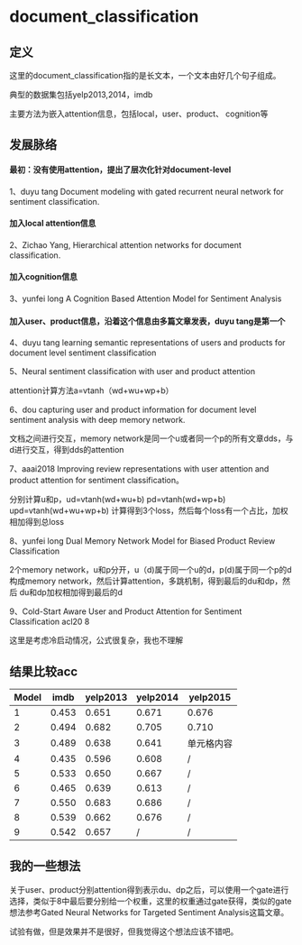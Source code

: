 # document_classification

## 定义

这里的document_classification指的是长文本，一个文本由好几个句子组成。

典型的数据集包括yelp2013,2014，imdb

主要方法为嵌入attention信息，包括local，user、product、 cognition等

## 发展脉络

#### 最初：没有使用attention，提出了层次化针对document-level
1、duyu tang   Document modeling with gated recurrent neural network for sentiment classification.

#### 加入local attention信息
2、Zichao Yang,  Hierarchical  attention  networks  for  document  classification.

#### 加入cognition信息
3、yunfei long  A Cognition Based Attention Model for Sentiment Analysis

#### 加入user、product信息，沿着这个信息由多篇文章发表，duyu tang是第一个
4、duyu tang    learning semantic  representations  of  users  and  products  for document level sentiment classification 

5、Neural sentiment classification with user and product attention

attention计算方法a=vtanh（wd+wu+wp+b）

6、dou  capturing user and product information for document level sentiment analysis with deep memory network. 

文档之间进行交互，memory network是同一个u或者同一个p的所有文章dds，与d进行交互，得到dds的attention

7、aaai2018  Improving review representations with user attention and product attention for sentiment classification。

分别计算u和p，ud=vtanh(wd+wu+b)  pd=vtanh(wd+wp+b)   upd=vtanh(wd+wu+wp+b)  计算得到3个loss，然后每个loss有一个占比，加权相加得到总loss

8、yunfei long   Dual Memory Network Model for Biased Product Review Classification

2个memory network，u和p分开，u（d)属于同一个u的d，p(d)属于同一个p的d构成memory network，然后计算attention，多跳机制，得到最后的du和dp，然后
du和dp加权相加得到最后的d

9、Cold-Start Aware User and Product Attention for Sentiment Classification   acl20 8

这里是考虑冷启动情况，公式很复杂，我也不理解

## 结果比较acc
Model  | imdb | yelp2013 | yelp2014 | yelp2015
------------- | ------------- | ------------- | ------------- | -------------
 1  | 0.453   | 0.651 | 0.671  | 0.676 
 2  | 0.494 | 0.682 | 0.705 | 0.710 
 3  | 0.489 | 0.638 | 0.641 | 单元格内容 
 4  | 0.435 | 0.596 | 0.608 | / 
 5  | 0.533 | 0.650 | 0.667 | /
 6  | 0.465 | 0.639 | 0.613 | /
 7  | 0.550| 0.683 | 0.686 | /
 8  | 0.539 | 0.662 | 0.676 | / 
 9  | 0.542 |0.657 | /  | /

## 我的一些想法
关于user、product分别attention得到表示du、dp之后，可以使用一个gate进行选择，类似于8中最后要分别给一个权重，这里的权重通过gate获得，类似的gate想法参考Gated Neural Networks for Targeted Sentiment Analysis这篇文章。

试验有做，但是效果并不是很好，但我觉得这个想法应该不错吧。
